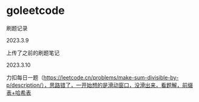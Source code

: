 # goleetcode
刷题记录

2023.3.9 

上传了之前的刷题笔记

2023.3.10 

力扣每日一题（https://leetcode.cn/problems/make-sum-divisible-by-p/description/），思路错了，一开始想的是滑动窗口，没滑出来，看题解，前缀表+哈希表